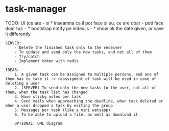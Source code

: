 # task-manager

TODO: 
	UI (ce are - si * inseamna ca il pot face si eu, ce are doar - poti face doar tu):
		- * bootstrap notify pe index.js
		- * show ok the date given, or save it differently

	SERVER:
		- Delete the finished task only to the receiver
		- To update and send only the new tasks, and not all of them
		- Try/catch
		- Implement token with redis

	IDEAS:
        1. A given task can be assigned to multiple persons, and one of them has to take it -> reassigment of task will be used in case of deleting a user
		2. (SERVER) To send only the new tasks to the user, not all of them, when the task list has changed
        3. Have sticky notes per task
        4. Send mails when approaching the deadline, when task deleted or when a user dropped a task by exiting the group
		5. Messages per task (like a mini watsapp)
		6. To be able to upload a file, as well as download it

		OPTIONAL: UML diagram
